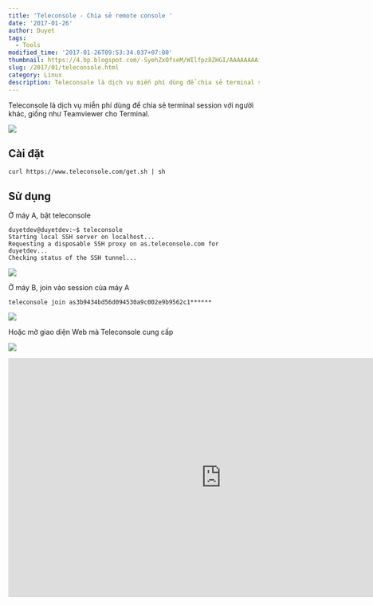 ```yaml
---
title: 'Teleconsole - Chia sẻ remote console '
date: '2017-01-26'
author: Duyet
tags:
  - Tools
modified_time: '2017-01-26T09:53:34.037+07:00'
thumbnail: https://4.bp.blogspot.com/-SyehZxOfseM/WIlfpz8ZHGI/AAAAAAAAioQ/RZdJWwM9zwQttiAcu1ECPU4pk-hNVrFlACK4B/s1600/full-screen-teleconsole.gif
slug: /2017/01/teleconsole.html
category: Linux
description: Teleconsole là dịch vụ miễn phí dùng để chia sẻ terminal session với người khác, giống như Teamviewer cho Terminal.
---
```


Teleconsole là dịch vụ miễn phí dùng để chia sẻ terminal session với người khác, giống như Teamviewer cho Terminal.

![](https://4.bp.blogspot.com/-SyehZxOfseM/WIlfpz8ZHGI/AAAAAAAAioQ/RZdJWwM9zwQttiAcu1ECPU4pk-hNVrFlACK4B/s640/full-screen-teleconsole.gif)

## Cài đặt

```
curl https://www.teleconsole.com/get.sh | sh
```

## Sử dụng

Ở máy A, bật teleconsole

```
duyetdev@duyetdev:~$ teleconsole
Starting local SSH server on localhost...
Requesting a disposable SSH proxy on as.teleconsole.com for duyetdev...
Checking status of the SSH tunnel...
```

[![](https://1.bp.blogspot.com/-gTY_lNouy1M/WIlisbyQlHI/AAAAAAAAioY/SC_KP1RKxXsrOYjDUvQJefHpaye4bW_gwCLcB/s1600/Screenshot%2Bfrom%2B2017-01-26%2B09-42-26.png)](https://1.bp.blogspot.com/-gTY_lNouy1M/WIlisbyQlHI/AAAAAAAAioY/SC_KP1RKxXsrOYjDUvQJefHpaye4bW_gwCLcB/s1600/Screenshot%2Bfrom%2B2017-01-26%2B09-42-26.png)

Ở máy B, join vào session của máy A

```
teleconsole join as3b9434bd56d094530a9c002e9b9562c1******
```

[![](https://4.bp.blogspot.com/-sNR2s0CLJ3I/WIljEFYmoJI/AAAAAAAAioc/OE5x8h4XIeExKYtoZ2UIA0Ak0yueAtgawCLcB/s1600/Screenshot%2Bfrom%2B2017-01-26%2B09-44-04.png)](https://4.bp.blogspot.com/-sNR2s0CLJ3I/WIljEFYmoJI/AAAAAAAAioc/OE5x8h4XIeExKYtoZ2UIA0Ak0yueAtgawCLcB/s1600/Screenshot%2Bfrom%2B2017-01-26%2B09-44-04.png)

Hoặc mở giao diện Web mà Teleconsole cung cấp

[![](https://4.bp.blogspot.com/-LJ9L5Ur3d-k/WIljqxnokII/AAAAAAAAiok/muVUPTNyUZUKBQFX7lFftTXQF1ycQ0GhACLcB/s1600/Screenshot%2Bfrom%2B2017-01-26%2B09-49-01.png)](https://4.bp.blogspot.com/-LJ9L5Ur3d-k/WIljqxnokII/AAAAAAAAiok/muVUPTNyUZUKBQFX7lFftTXQF1ycQ0GhACLcB/s1600/Screenshot%2Bfrom%2B2017-01-26%2B09-49-01.png)

<div>
    <iframe allowfullscreen="" frameborder="0" height="480" src="https://www.youtube.com/embed/R8CnrnquS_s?rel=0" width="853"></iframe>
</div>
